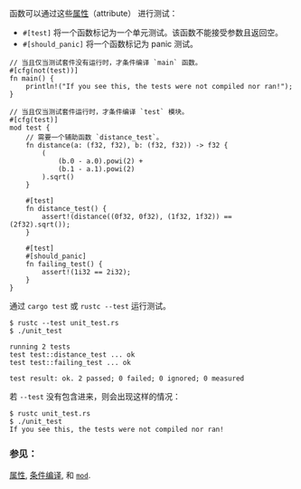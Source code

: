 函数可以通过这些[属性][attributes]（attribute） 进行测试：

* `#[test]` 将一个函数标记为一个单元测试。该函数不能接受参数且返回空。
* `#[should_panic]` 将一个函数标记为 panic 测试。

```rust,editalbe
// 当且仅当测试套件没有运行时，才条件编译 `main` 函数。
#[cfg(not(test))]
fn main() {
    println!("If you see this, the tests were not compiled nor ran!");
}

// 当且仅当测试套件运行时，才条件编译 `test` 模块。
#[cfg(test)]
mod test {
    // 需要一个辅助函数 `distance_test`。
    fn distance(a: (f32, f32), b: (f32, f32)) -> f32 {
        (
            (b.0 - a.0).powi(2) +
            (b.1 - a.1).powi(2)
        ).sqrt()
    }

    #[test]
    fn distance_test() {
        assert!(distance((0f32, 0f32), (1f32, 1f32)) == (2f32).sqrt());
    }
    
    #[test]
    #[should_panic]
    fn failing_test() {
        assert!(1i32 == 2i32);
    }
}
```

通过 `cargo test` 或 `rustc --test` 运行测试。

```
$ rustc --test unit_test.rs
$ ./unit_test 

running 2 tests
test test::distance_test ... ok
test test::failing_test ... ok

test result: ok. 2 passed; 0 failed; 0 ignored; 0 measured
```

若 `--test` 没有包含进来，则会出现这样的情况：

```
$ rustc unit_test.rs
$ ./unit_test
If you see this, the tests were not compiled nor ran!
```

### 参见：

[属性][attributes], [条件编译][cfg], 和 [`mod`][mod].

[attributes]: ../../attribute.html
[cfg]: ../../attribute/cfg.html
[mod]: ../../mod.html
